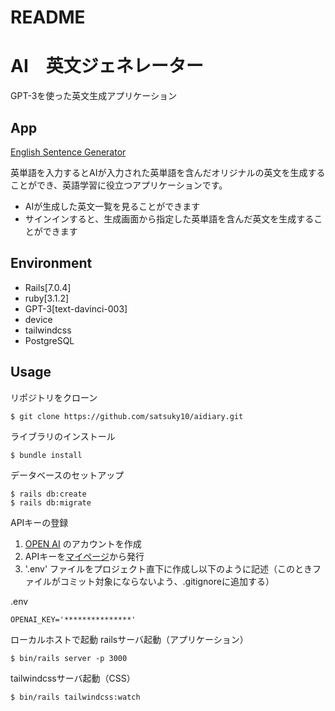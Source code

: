 # README

AI　英文ジェネレーター
====

GPT-3を使った英文生成アプリケーション

## App

[English Sentence Generator](https://esg.herokuapp.com/)

英単語を入力するとAIが入力された英単語を含んだオリジナルの英文を生成することができ、英語学習に役立つアプリケーションです。

- AIが生成した英文一覧を見ることができます
- サインインすると、生成画面から指定した英単語を含んだ英文を生成することができます


## Environment

- Rails[7.0.4]
- ruby[3.1.2]
- GPT-3[text-davinci-003]
- device
- tailwindcss
- PostgreSQL

## Usage

リポジトリをクローン
```
$ git clone https://github.com/satsuky10/aidiary.git
```

ライブラリのインストール
```
$ bundle install
```

データベースのセットアップ
```
$ rails db:create
$ rails db:migrate
```

APIキーの登録
1. [OPEN AI](https://openai.com/api/) のアカウントを作成
2. APIキーを[マイページ](https://platform.openai.com/account/api-keys)から発行
3. '.env' ファイルをプロジェクト直下に作成し以下のように記述（このときファイルがコミット対象にならないよう、.gitignoreに追加する）

.env
```
OPENAI_KEY='***************'
```

ローカルホストで起動
railsサーバ起動（アプリケーション）
```
$ bin/rails server -p 3000
```

tailwindcssサーバ起動（CSS）
```
$ bin/rails tailwindcss:watch
```
